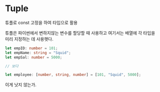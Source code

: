 # Tuple

튜플로 const 고정을 하여 타입으로 활용

튜플은 파이썬에서 변하지않는 변수를 할당할 때 사용하고 여기서는 배열에 각 타입을 미리 지정하는 데 사용햇다.

```ts
let empID: number = 101;
let empName: string = "Squid";
let empSal: number = 5000;

// 보다

let employee: [number, string, number] = [101, "Squid", 5000];
```

이게 낫지 않는가.
